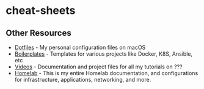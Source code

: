 # cheat-sheets

## Other Resources

- [Dotfiles](https://github.com/silkwat/dotfiles) - My personal configuration files on macOS
- [Boilerplates](https://github.com/silkwat/boilerplates) - Templates for various projects like Docker, K8S, Ansible, etc
- [Videos](https://github.com/silkwat/videos) - Documentation and project files for all my tutorials on ???
- [Homelab](https://github.com/silkwat/homelab) - This is my entire Homelab documentation, and configurations for infrastructure, applications, networking, and more.
